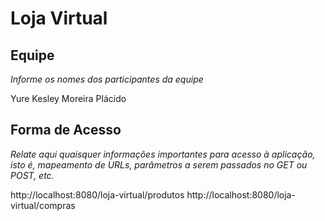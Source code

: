 # Loja Virtual

## Equipe
_Informe os nomes dos participantes da equipe_

Yure Kesley Moreira Plácido

## Forma de Acesso
_Relate aqui quaisquer informações importantes para acesso à aplicação, isto é, mapeamento 
de URLs, parâmetros a serem passados no GET ou POST, etc._

http://localhost:8080/loja-virtual/produtos
http://localhost:8080/loja-virtual/compras